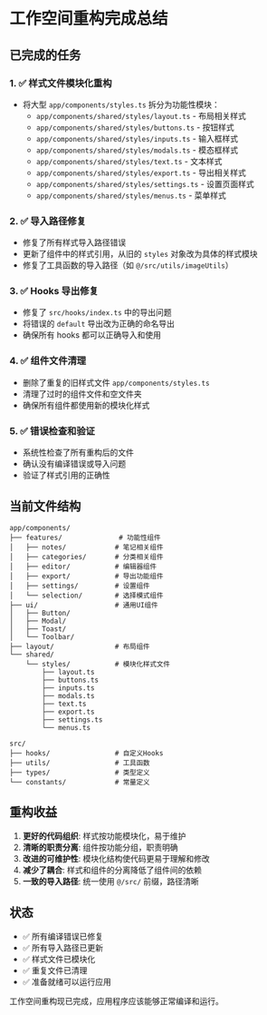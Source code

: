 # 工作空间重构完成总结

## 已完成的任务

### 1. ✅ 样式文件模块化重构
- 将大型 `app/components/styles.ts` 拆分为功能性模块：
  - `app/components/shared/styles/layout.ts` - 布局相关样式
  - `app/components/shared/styles/buttons.ts` - 按钮样式
  - `app/components/shared/styles/inputs.ts` - 输入框样式
  - `app/components/shared/styles/modals.ts` - 模态框样式
  - `app/components/shared/styles/text.ts` - 文本样式
  - `app/components/shared/styles/export.ts` - 导出相关样式
  - `app/components/shared/styles/settings.ts` - 设置页面样式
  - `app/components/shared/styles/menus.ts` - 菜单样式

### 2. ✅ 导入路径修复
- 修复了所有样式导入路径错误
- 更新了组件中的样式引用，从旧的 `styles` 对象改为具体的样式模块
- 修复了工具函数的导入路径（如 `@/src/utils/imageUtils`）

### 3. ✅ Hooks 导出修复
- 修复了 `src/hooks/index.ts` 中的导出问题
- 将错误的 `default` 导出改为正确的命名导出
- 确保所有 hooks 都可以正确导入和使用

### 4. ✅ 组件文件清理
- 删除了重复的旧样式文件 `app/components/styles.ts`
- 清理了过时的组件文件和空文件夹
- 确保所有组件都使用新的模块化样式

### 5. ✅ 错误检查和验证
- 系统性检查了所有重构后的文件
- 确认没有编译错误或导入问题
- 验证了样式引用的正确性

## 当前文件结构

```
app/components/
├── features/              # 功能性组件
│   ├── notes/            # 笔记相关组件
│   ├── categories/       # 分类相关组件
│   ├── editor/           # 编辑器组件
│   ├── export/           # 导出功能组件
│   ├── settings/         # 设置组件
│   └── selection/        # 选择模式组件
├── ui/                   # 通用UI组件
│   ├── Button/
│   ├── Modal/
│   ├── Toast/
│   └── Toolbar/
├── layout/               # 布局组件
└── shared/
    └── styles/           # 模块化样式文件
        ├── layout.ts
        ├── buttons.ts
        ├── inputs.ts
        ├── modals.ts
        ├── text.ts
        ├── export.ts
        ├── settings.ts
        └── menus.ts

src/
├── hooks/                # 自定义Hooks
├── utils/                # 工具函数
├── types/                # 类型定义
└── constants/            # 常量定义
```

## 重构收益

1. **更好的代码组织**: 样式按功能模块化，易于维护
2. **清晰的职责分离**: 组件按功能分组，职责明确
3. **改进的可维护性**: 模块化结构使代码更易于理解和修改
4. **减少了耦合**: 样式和组件的分离降低了组件间的依赖
5. **一致的导入路径**: 统一使用 `@/src/` 前缀，路径清晰

## 状态
- ✅ 所有编译错误已修复
- ✅ 所有导入路径已更新
- ✅ 样式文件已模块化
- ✅ 重复文件已清理
- ✅ 准备就绪可以运行应用

工作空间重构现已完成，应用程序应该能够正常编译和运行。
